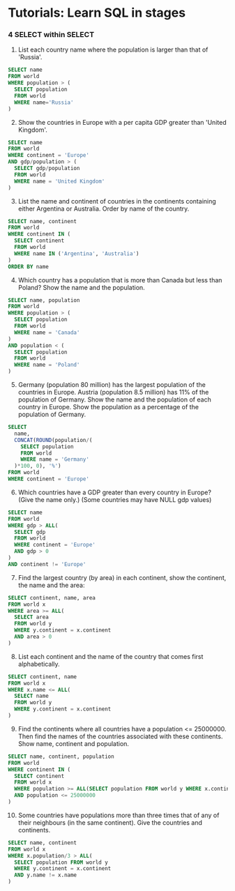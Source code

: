 # Tutorials: Learn SQL in stages
### 4 SELECT within SELECT

1. List each country name where the population is larger than that of 'Russia'.
```sql
SELECT name 
FROM world
WHERE population > (
  SELECT population 
  FROM world 
  WHERE name='Russia'
)
```

2. Show the countries in Europe with a per capita GDP greater than 'United Kingdom'.
```sql
SELECT name
FROM world
WHERE continent = 'Europe'
AND gdp/population > (
  SELECT gdp/population 
  FROM world 
  WHERE name = 'United Kingdom'
)
```

3. List the name and continent of countries in the continents containing either Argentina or Australia. Order by name of the country.
```sql
SELECT name, continent
FROM world
WHERE continent IN (
  SELECT continent 
  FROM world 
  WHERE name IN ('Argentina', 'Australia')
)
ORDER BY name
```

4. Which country has a population that is more than Canada but less than Poland? Show the name and the population.
```sql
SELECT name, population
FROM world
WHERE population > (
  SELECT population 
  FROM world 
  WHERE name = 'Canada'
)
AND population < (
  SELECT population 
  FROM world 
  WHERE name = 'Poland'
)
```

5. Germany (population 80 million) has the largest population of the countries in Europe. Austria (population 8.5 million) has 11% of the population of Germany. Show the name and the population of each country in Europe. Show the population as a percentage of the population of Germany.
```sql
SELECT 
  name, 
  CONCAT(ROUND(population/(
    SELECT population 
    FROM world 
    WHERE name = 'Germany'
  )*100, 0), '%')
FROM world
WHERE continent = 'Europe'
```

6. Which countries have a GDP greater than every country in Europe? (Give the name only.) (Some countries may have NULL gdp values)
```sql
SELECT name
FROM world
WHERE gdp > ALL(
  SELECT gdp 
  FROM world 
  WHERE continent = 'Europe' 
  AND gdp > 0
)
AND continent != 'Europe'
```

7. Find the largest country (by area) in each continent, show the continent, the name and the area:
```sql
SELECT continent, name, area
FROM world x
WHERE area >= ALL(
  SELECT area 
  FROM world y 
  WHERE y.continent = x.continent 
  AND area > 0
)
```

8. List each continent and the name of the country that comes first alphabetically.
```sql
SELECT continent, name
FROM world x
WHERE x.name <= ALL(
  SELECT name 
  FROM world y 
  WHERE y.continent = x.continent
)
```

9. Find the continents where all countries have a population <= 25000000. Then find the names of the countries associated with these continents. Show name, continent and population.
```sql
SELECT name, continent, population
FROM world
WHERE continent IN (
  SELECT continent
  FROM world x
  WHERE population >= ALL(SELECT population FROM world y WHERE x.continent = y.continent)
  AND population <= 25000000
)
```

10. Some countries have populations more than three times that of any of their neighbours (in the same continent). Give the countries and continents.
```sql
SELECT name, continent
FROM world x
WHERE x.population/3 > ALL(
  SELECT population FROM world y
  WHERE y.continent = x.continent
  AND y.name != x.name
)
```
